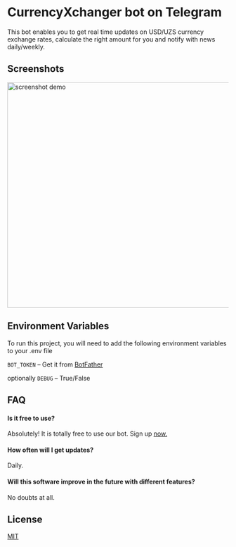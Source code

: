 # CurrencyXchanger bot on Telegram

This bot enables you to get real time updates on USD/UZS currency exchange rates, calculate the right amount for you and notify with news daily/weekly.

## Screenshots

<img src="https://snipboard.io/qnAkHy.jpg" alt='screenshot demo' width=512 height=512 />

## Environment Variables

To run this project, you will need to add the following environment variables to your .env file

`BOT_TOKEN` – Get it from [BotFather](https://t.me/botfather)

optionally `DEBUG` – True/False

## FAQ

#### Is it free to use?

Absolutely! It is totally free to use our bot. Sign up [now.](https://t.me/bugungikursbot)

#### How often will I get updates?

Daily.

#### Will this software improve in the future with different features?

No doubts at all.

## License

[MIT](https://choosealicense.com/licenses/mit/)
